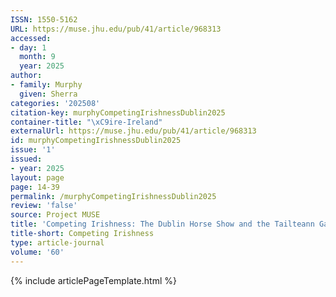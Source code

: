 ```yaml
---
ISSN: 1550-5162
URL: https://muse.jhu.edu/pub/41/article/968313
accessed:
- day: 1
  month: 9
  year: 2025
author:
- family: Murphy
  given: Sherra
categories: '202508'
citation-key: murphyCompetingIrishnessDublin2025
container-title: "\xC9ire-Ireland"
externalUrl: https://muse.jhu.edu/pub/41/article/968313
id: murphyCompetingIrishnessDublin2025
issue: '1'
issued:
- year: 2025
layout: page
page: 14-39
permalink: /murphyCompetingIrishnessDublin2025
review: 'false'
source: Project MUSE
title: 'Competing Irishness: The Dublin Horse Show and the Tailteann Games'
title-short: Competing Irishness
type: article-journal
volume: '60'
---
```

{% include articlePageTemplate.html %}